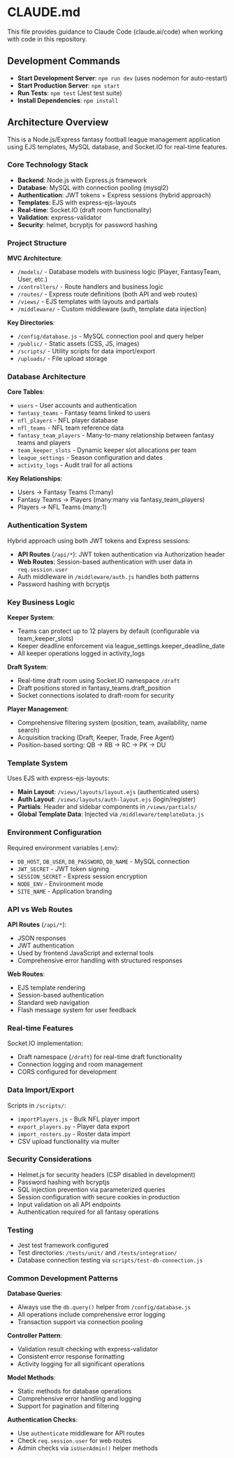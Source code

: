 # CLAUDE.md

This file provides guidance to Claude Code (claude.ai/code) when working with code in this repository.

## Development Commands

- **Start Development Server**: `npm run dev` (uses nodemon for auto-restart)
- **Start Production Server**: `npm start`
- **Run Tests**: `npm test` (Jest test suite)
- **Install Dependencies**: `npm install`

## Architecture Overview

This is a Node.js/Express fantasy football league management application using EJS templates, MySQL database, and Socket.IO for real-time features.

### Core Technology Stack
- **Backend**: Node.js with Express.js framework
- **Database**: MySQL with connection pooling (mysql2)
- **Authentication**: JWT tokens + Express sessions (hybrid approach)
- **Templates**: EJS with express-ejs-layouts
- **Real-time**: Socket.IO (draft room functionality)
- **Validation**: express-validator
- **Security**: helmet, bcryptjs for password hashing

### Project Structure

**MVC Architecture**:
- `/models/` - Database models with business logic (Player, FantasyTeam, User, etc.)
- `/controllers/` - Route handlers and business logic
- `/routes/` - Express route definitions (both API and web routes)
- `/views/` - EJS templates with layouts and partials
- `/middleware/` - Custom middleware (auth, template data injection)

**Key Directories**:
- `/config/database.js` - MySQL connection pool and query helper
- `/public/` - Static assets (CSS, JS, images)
- `/scripts/` - Utility scripts for data import/export
- `/uploads/` - File upload storage

### Database Architecture

**Core Tables**:
- `users` - User accounts and authentication
- `fantasy_teams` - Fantasy teams linked to users  
- `nfl_players` - NFL player database
- `nfl_teams` - NFL team reference data
- `fantasy_team_players` - Many-to-many relationship between fantasy teams and players
- `team_keeper_slots` - Dynamic keeper slot allocations per team
- `league_settings` - Season configuration and dates
- `activity_logs` - Audit trail for all actions

**Key Relationships**:
- Users → Fantasy Teams (1:many)
- Fantasy Teams → Players (many:many via fantasy_team_players)
- Players → NFL Teams (many:1)

### Authentication System

Hybrid approach using both JWT tokens and Express sessions:
- **API Routes** (`/api/*`): JWT token authentication via Authorization header
- **Web Routes**: Session-based authentication with user data in `req.session.user`
- Auth middleware in `/middleware/auth.js` handles both patterns
- Password hashing with bcryptjs

### Key Business Logic

**Keeper System**:
- Teams can protect up to 12 players by default (configurable via team_keeper_slots)
- Keeper deadline enforcement via league_settings.keeper_deadline_date
- All keeper operations logged in activity_logs

**Draft System**:
- Real-time draft room using Socket.IO namespace `/draft`
- Draft positions stored in fantasy_teams.draft_position
- Socket connections isolated to draft-room for security

**Player Management**:
- Comprehensive filtering system (position, team, availability, name search)
- Acquisition tracking (Draft, Keeper, Trade, Free Agent)
- Position-based sorting: QB → RB → RC → PK → DU

### Template System

Uses EJS with express-ejs-layouts:
- **Main Layout**: `/views/layouts/layout.ejs` (authenticated users)
- **Auth Layout**: `/views/layouts/auth-layout.ejs` (login/register)
- **Partials**: Header and sidebar components in `/views/partials/`
- **Global Template Data**: Injected via `/middleware/templateData.js`

### Environment Configuration

Required environment variables (.env):
- `DB_HOST`, `DB_USER`, `DB_PASSWORD`, `DB_NAME` - MySQL connection
- `JWT_SECRET` - JWT token signing
- `SESSION_SECRET` - Express session encryption
- `NODE_ENV` - Environment mode
- `SITE_NAME` - Application branding

### API vs Web Routes

**API Routes** (`/api/*`):
- JSON responses
- JWT authentication
- Used by frontend JavaScript and external tools
- Comprehensive error handling with structured responses

**Web Routes**:
- EJS template rendering
- Session-based authentication
- Standard web navigation
- Flash message system for user feedback

### Real-time Features

Socket.IO implementation:
- Draft namespace (`/draft`) for real-time draft functionality
- Connection logging and room management
- CORS configured for development

### Data Import/Export

Scripts in `/scripts/`:
- `importPlayers.js` - Bulk NFL player import
- `export_players.py` - Player data export
- `import_rosters.py` - Roster data import
- CSV upload functionality via multer

### Security Considerations

- Helmet.js for security headers (CSP disabled in development)
- Password hashing with bcryptjs
- SQL injection prevention via parameterized queries
- Session configuration with secure cookies in production
- Input validation on all API endpoints
- Authentication required for all fantasy operations

### Testing

- Jest test framework configured
- Test directories: `/tests/unit/` and `/tests/integration/`
- Database connection testing via `scripts/test-db-connection.js`

### Common Development Patterns

**Database Queries**:
- Always use the `db.query()` helper from `/config/database.js`
- All operations include comprehensive error logging
- Transaction support via connection pooling

**Controller Pattern**:
- Validation result checking with express-validator
- Consistent error response formatting
- Activity logging for all significant operations

**Model Methods**:
- Static methods for database operations
- Comprehensive error handling and logging
- Support for pagination and filtering

**Authentication Checks**:
- Use `authenticate` middleware for API routes
- Check `req.session.user` for web routes
- Admin checks via `isUserAdmin()` helper methods
